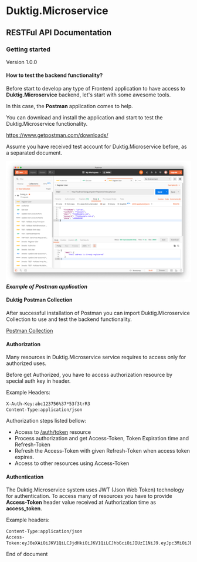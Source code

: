# Duktig.Microservice
## RESTFul API Documentation

### Getting started

Version 1.0.0

#### How to test the backend functionality?

Before start to develop any type of Frontend application to have access to **Duktig.Microservice**
backend, let's start with some awesome tools.

In this case, the **Postman** application comes to help.

You can download and install the application and start to test the Duktig.Microservice functionality.

https://www.getpostman.com/downloads/

Assume you have received test account for Duktig.Microservice before, as a separated document.  

![Postman Screen example](./images/postman-screenshot-1.png)
***Example of Postman application***  

#### Duktig Postman Collection
 
After successful installation of Postman you can import Duktig.Microservice Collection to use and test the backend functionality.
    
[Postman Collection](Duktig.Microservice.1.postman_collection.json)

#### Authorization

Many resources in Duktig.Microservice service requires to access only for authorized uses.

Before get Authorized, you have to access authorization resource by special auth key in header.

Example Headers:

    X-Auth-Key:abc123756%37*53f3trR3
    Content-Type:application/json 

Authorization steps listed bellow:

- Access to [/auth/token](user/2-authorize.md) resource
- Process authorization and get Access-Token, Token Expiration time and Refresh-Token
- Refresh the Access-Token with given Refresh-Token when access token expires. 
- Access to other resources using Access-Token  

#### Authentication

The Duktig.Microservice system uses JWT (Json Web Token) technology for authentication.
To access many of resources you have to provide **Access-Token** header value received at Authorization time as **access_token**.  

Example headers:

    Content-Type:application/json
    Access-Token:eyJ0eXAiOiJKV1QiLCJjdHkiOiJKV1QiLCJhbGciOiJIUzI1NiJ9.eyJpc3MiOiJEdWt0aWcuaW8uaXNzIiwiYXVkIjoiRHVrdGlnLmlvLmdlbmVyYWwuYXVkIiwic3ViIjoiRHVrdGlnLmlvLmdlbmVyYWwuc3ViIiwianRpIjoiRHVrdGlnLmlvLmdlbmVyYWwuanRpIiwibmJmIjoxNTYxOTIxNzMwLCJpYXQiOjE1NjE5MjE3MzAsImV4cCI6MTU2MjAwODEzMCwiYWNjb3VudCI6eyJ1c2VySWQiOjEwOSwiZmlyc3ROYW1lIjoiRGF2aWQiLCJsYXN0TmFtZSI6IkF5dmF6eWFuIiwiZW1haWwiOiJ0b2tlcm5lbEBnbWFpbC5jb20iLCJpZFJvbGUiOjF9fQ.rjbkAijCx2i09dfDmpfip7mRRfRWvQo8qtREUCPX2Bg
 

End of document
